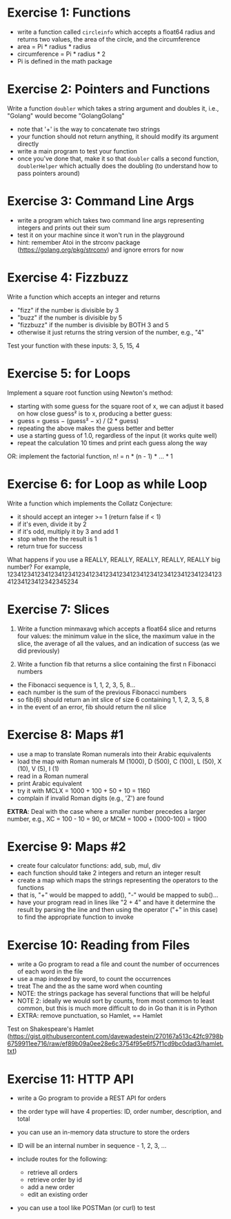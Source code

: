 # Exercise 1: Functions

- write a function called `circleinfo` which accepts a float64 radius and returns two values, the area of the circle, and the circumference
- area = Pi * radius * radius
- circumference = Pi * radius * 2 
- Pi is defined in the math package

# Exercise 2: Pointers and Functions

Write a function `doubler` which takes a string argument and doubles it, i.e., "Golang" would become "GolangGolang"

- note that '+' is the way to concatenate two strings
- your function should not return anything, it should modify its argument directly
- write a main program to test your function
- once you've done that, make it so that `doubler` calls a second function, `doublerHelper` which actually does the doubling (to understand how to pass pointers around)

# Exercise 3: Command Line Args

- write a program which takes two command line args representing integers and prints out their sum
- test it on your machine since it won't run in the playground
- hint: remember Atoi in the strconv package (https://golang.org/pkg/strconv) and ignore errors for now

# Exercise 4: Fizzbuzz

Write a function which accepts an integer and returns

- "fizz" if the number is divisible by 3
- "buzz" if the number is divisible by 5
- "fizzbuzz" if the number is divisible by BOTH 3 and 5
- otherwise it just returns the string version of the number, e.g., "4"

Test your function with these inputs: 3, 5, 15, 4

# Exercise 5: for Loops

Implement a square root function using Newton's method:

- starting with some guess for the square root of x, we can adjust it based on how close guess² is to x, producing a better guess:
- guess = guess − (guess² − x) / (2 * guess)
- repeating the above makes the guess better and better
- use a starting guess of 1.0, regardless of the input (it works quite well)
- repeat the calculation 10 times and print each guess along the way

OR: implement the factorial function, n! = n * (n - 1) * ... * 1

# Exercise 6: for Loop as while Loop

Write a function which implements the Collatz Conjecture:

- it should accept an integer >= 1 (return false if < 1)
- if it's even, divide it by 2
- if it's odd, multiply it by 3 and add 1
- stop when the the result is 1
- return true for success

What happens if you use a REALLY, REALLY, REALLY, REALLY, REALLY big number? For example, 12341234123412341234123412341234123412341234123412341234123412341234123412342345234

# Exercise 7: Slices

1. Write a function minmaxavg which accepts a float64 slice and returns four values: the minimum value in the slice, the maximum value in the slice, the average of all the values, and an indication of success (as we did previously)

2. Write a function fib that returns a slice containing the first n Fibonacci numbers

- the Fibonacci sequence is 1, 1, 2, 3, 5, 8...
- each number is the sum of the previous Fibonacci numbers
- so fib(6) should return an int slice of size 6 containing 1, 1, 2, 3, 5, 8
- in the event of an error, fib should return the nil slice

# Exercise 8: Maps #1

- use a map to translate Roman numerals into their Arabic equivalents
- load the map with Roman numerals M (1000), D (500), C (100), L (50), X (10), V (5), I (1)
- read in a Roman numeral
- print Arabic equivalent
- try it with MCLX = 1000 + 100 + 50 + 10 = 1160
- complain if invalid Roman digits (e.g., 'Z') are found

**EXTRA**: Deal with the case where a smaller number precedes a larger number, e.g., XC = 100 - 10 = 90, or MCM = 1000 + (1000-100) = 1900

# Exercise 9: Maps #2

- create four calculator functions: add, sub, mul, div
- each function should take 2 integers and return an integer result
- create a map which maps the strings representing the operators to the functions
- that is, "+" would be mapped to add(), "-" would be mapped to sub()...
- have your program read in lines like "2 + 4" and have it determine the result by parsing the line and then using the operator ("+" in this case) to find the appropriate function to invoke

# Exercise 10: Reading from Files

- write a Go program to read a file and count the number of occurrences of each word in the file
- use a map indexed by word, to count the occurrences
- treat The and the as the same word when counting
- NOTE: the strings package has several functions that will be helpful
- NOTE 2: ideally we would sort by counts, from most common to least common, but this is much more difficult to do in Go than it is in Python
- EXTRA: remove punctuation, so Hamlet, == Hamlet

Test on Shakespeare's Hamlet (https://gist.githubusercontent.com/davewadestein/270167a513c42fc9798b6759911ee716/raw/ef89b09a0ee28e6c3754f95e6f57f1cd9bc0dad3/hamlet.txt)

# Exercise 11: HTTP API

- write a Go program to provide a REST API for orders
- the order type will have 4 properties: ID, order number, description, and total
- you can use an in-memory data structure to store the orders
- ID will be an internal number in sequence - 1, 2, 3, ...
- include routes for the following:

    * retrieve all orders
    * retrieve order by id
    * add a new order
    * edit an existing order

- you can use a tool like POSTMan (or curl) to test
